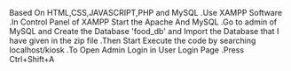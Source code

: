 Based On HTML,CSS,JAVASCRIPT,PHP and MySQL 
.Use XAMPP Software
.In Control Panel of XAMPP Start the Apache And MySQL
.Go to admin of MySQL and Create the Database 'food_db' and Import the Database that I have given in the zip file
.Then Start Execute the code by searching localhost/kiosk
.To Open Admin Login in User Login Page 
.Press Ctrl+Shift+A
